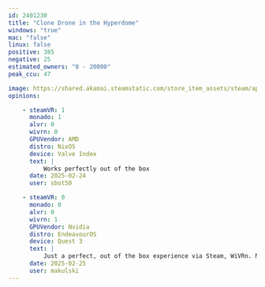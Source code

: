 ```yaml
---
id: 2401230
title: "Clone Drone in the Hyperdome"
windows: "true"
mac: "false"
linux: false
positive: 385
negative: 25
estimated_owners: "0 - 20000"
peak_ccu: 47

image: https://shared.akamai.steamstatic.com/store_item_assets/steam/apps/2401230/header.jpg?t=1734026587
opinions:

    - steamVR: 1
      monado: 1
      alvr: 0
      wivrn: 0
      GPUVendor: AMD
      distro: NixOS
      device: Valve Index
      text: |
          Works perfectly out of the box
      date: 2025-02-24
      user: sbot50

    - steamVR: 0
      monado: 0
      alvr: 0
      wivrn: 1
      GPUVendor: Nvidia
      distro: EndeavourOS
      device: Quest 3
      text: |
          Just a perfect, out of the box experience via Steam, WiVRn. No meddling - it just works.
      date: 2025-02-25
      user: makulski
---
```

